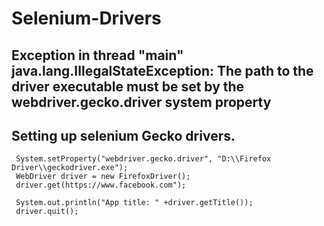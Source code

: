 # Selenium-Drivers

## Exception in thread "main" java.lang.IllegalStateException: The path to the driver executable must be set by the webdriver.gecko.driver system property

## Setting up selenium Gecko drivers. 
    
     System.setProperty("webdriver.gecko.driver", "D:\\Firefox Driver\\geckodriver.exe");
     WebDriver driver = new FirefoxDriver(); 
     driver.get(https://www.facebook.com");
     
     System.out.println("App title: " +driver.getTitle());
     driver.quit();
     
